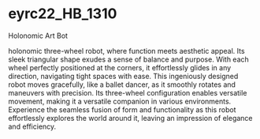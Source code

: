 # eyrc22_HB_1310

Holonomic Art Bot

holonomic three-wheel robot, where function meets aesthetic appeal. Its sleek triangular shape exudes a sense of balance and purpose. With each wheel perfectly positioned at the corners, it effortlessly glides in any direction, navigating tight spaces with ease. This ingeniously designed robot moves gracefully, like a ballet dancer, as it smoothly rotates and maneuvers with precision. Its three-wheel configuration enables versatile movement, making it a versatile companion in various environments. Experience the seamless fusion of form and functionality as this robot effortlessly explores the world around it, leaving an impression of elegance and efficiency.
